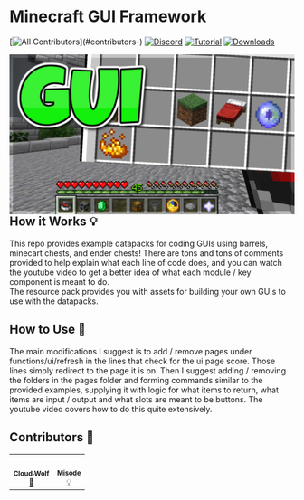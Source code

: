 # Minecraft GUI Framework
<!-- ALL-CONTRIBUTORS-BADGE:START - Do not remove or modify this section -->
[![All Contributors](https://img.shields.io/badge/all_contributors-2-orange.svg?)](#contributors-)
[![Discord](https://img.shields.io/badge/Discord-⛓-blue.svg)](https://discord.gg/VzjQ7kFKqD)
[![Tutorial](https://img.shields.io/badge/Tutorial-▶-red.svg)](https://www.youtube.com/watch?v=2RvUduq4L4Q)
[![Downloads](https://img.shields.io/github/downloads/CloudWolfYT/MC-GUIFramework/total.svg)](https://github.com/CloudWolfYT/MC-GUIFramework/releases)
<!-- ALL-CONTRIBUTORS-BADGE:END -->
<img src="images/social.png"
     alt="Social Image"
     style="float: left; margin-right: 10px;" />

## How it Works 💡
<!-- prettier-ignore-start -->
<!-- markdownlint-disable -->
This repo provides example datapacks for coding GUIs using barrels, minecart chests, and ender chests! There are tons and tons of comments provided to help explain what each line of code does, and you can watch the youtube video to get a better idea of what each module / key component is meant to do. <br>
The resource pack provides you with assets for building your own GUIs to use with the datapacks.
<!-- markdownlint-enable -->
<!-- prettier-ignore-end -->

## How to Use 📝
<!-- prettier-ignore-start -->
<!-- markdownlint-disable -->
The main modifications I suggest is to add / remove pages under functions/ui/refresh in the lines that check for the ui.page score. Those lines simply redirect to the page it is on. Then I suggest adding / removing the folders in the pages folder and forming commands similar to the provided examples, supplying it with logic for what items to return, what items are input / output and what slots are meant to be buttons. The youtube video covers how to do this quite extensively.
<!-- markdownlint-enable -->
<!-- prettier-ignore-end -->

## Contributors 🧱
<!-- prettier-ignore-start -->
<!-- markdownlint-disable -->
<table>
  <tr>
    <td align="center"><a href="https://github.com/CloudWolfYT"><img src="https://avatars.githubusercontent.com/u/64243799?v=4" width="100px;" alt=""/><br /><sub><b>Cloud Wolf</b></sub></a><br /><a href="#" title="Project Creator">🔨</a></td>
    <td align="center"><a href=""><img src="https://avatars.githubusercontent.com/u/17352009?v=4" width="100px;" alt=""/><br /><sub><b>Misode</b></sub></a><br /><a href="#" title="Invisible Minecarts">💡</a></td>
  </tr>
</table>

<!-- markdownlint-enable -->
<!-- prettier-ignore-end -->
